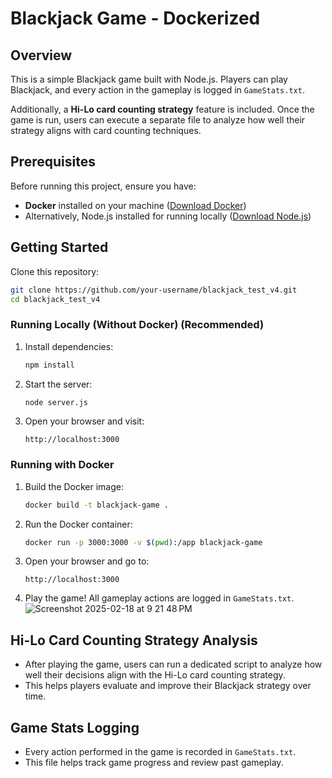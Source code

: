 # Blackjack Game - Dockerized

## Overview
This is a simple Blackjack game built with Node.js. Players can play Blackjack, and every action in the gameplay is logged in `GameStats.txt`.

Additionally, a **Hi-Lo card counting strategy** feature is included. Once the game is run, users can execute a separate file to analyze how well their strategy aligns with card counting techniques.

## Prerequisites
Before running this project, ensure you have:
- **Docker** installed on your machine ([Download Docker](https://www.docker.com/get-started))
- Alternatively, Node.js installed for running locally ([Download Node.js](https://nodejs.org/))

## Getting Started
Clone this repository:
   ```sh
   git clone https://github.com/your-username/blackjack_test_v4.git
   cd blackjack_test_v4
   ```
   
### Running Locally (Without Docker) (Recommended)
1. Install dependencies:
   ```sh
   npm install
   ```
2. Start the server:
   ```sh
   node server.js
   ```
3. Open your browser and visit:
   ```
   http://localhost:3000
   ```
   
### Running with Docker 
1. Build the Docker image:
   ```sh
   docker build -t blackjack-game .
   ```
2. Run the Docker container:
   ```sh
   docker run -p 3000:3000 -v $(pwd):/app blackjack-game
   ```
3. Open your browser and go to:
   ```
   http://localhost:3000
   ```
4. Play the game! All gameplay actions are logged in `GameStats.txt`.
![Screenshot 2025-02-18 at 9 21 48 PM](https://github.com/user-attachments/assets/096cabac-ec5b-4932-b37e-002d6ab6e9c1)

## Hi-Lo Card Counting Strategy Analysis
- After playing the game, users can run a dedicated script to analyze how well their decisions align with the Hi-Lo card counting strategy.
- This helps players evaluate and improve their Blackjack strategy over time.

## Game Stats Logging
- Every action performed in the game is recorded in `GameStats.txt`.
- This file helps track game progress and review past gameplay.

